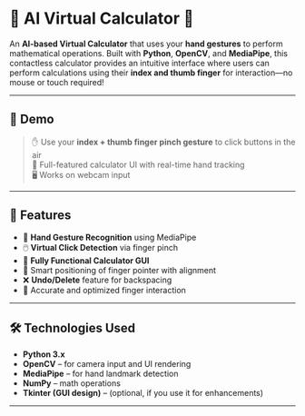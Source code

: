 # 🤖 AI Virtual Calculator 🧮

An **AI-based Virtual Calculator** that uses your **hand gestures** to perform mathematical operations. Built with **Python**, **OpenCV**, and **MediaPipe**, this contactless calculator provides an intuitive interface where users can perform calculations using their **index and thumb finger** for interaction—no mouse or touch required!

---

## 📸 Demo

> ✋ Use your **index + thumb finger pinch gesture** to click buttons in the air  
> 🔢 Full-featured calculator UI with real-time hand tracking  
> 🖥️ Works on webcam input

---

## 🚀 Features

- 👋 **Hand Gesture Recognition** using MediaPipe
- 🖱️ **Virtual Click Detection** via finger pinch
- 🔢 **Fully Functional Calculator GUI**
- 🧠 Smart positioning of finger pointer with alignment
- ❌ **Undo/Delete** feature for backspacing
- 🎯 Accurate and optimized finger interaction

---

## 🛠️ Technologies Used

- **Python 3.x**
- **OpenCV** – for camera input and UI rendering
- **MediaPipe** – for hand landmark detection
- **NumPy** – math operations
- **Tkinter (GUI design)** – (optional, if you use it for enhancements)

---



